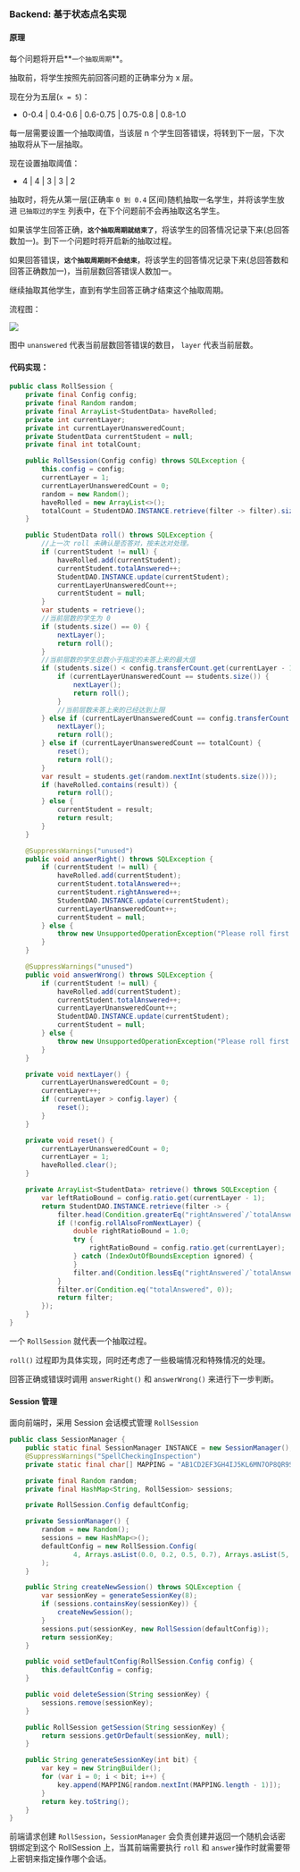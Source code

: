 ### Backend: 基于状态点名实现

#### 原理

每个问题将开启**`一个抽取周期`**。

抽取前，将学生按照先前回答问题的正确率分为 x 层。

现在分为五层(`x = 5`)：

- 0-0.4 | 0.4-0.6 | 0.6-0.75 | 0.75-0.8 | 0.8-1.0

每一层需要设置一个抽取阈值，当该层 n 个学生回答错误，将转到下一层，下次抽取将从下一层抽取。

现在设置抽取阈值：

- 4 | 4 | 3 | 3 | 2

抽取时，将先从第一层(正确率 `0 到 0.4` 区间)随机抽取一名学生，并将该学生放进 `已抽取过的学生` 列表中，在下个问题前不会再抽取这名学生。

如果该学生回答正确，**`这个抽取周期就结束了`**，将该学生的回答情况记录下来(总回答数加一)。到下一个问题时将开启新的抽取过程。

如果回答错误，**`这个抽取周期则不会结束`**，将该学生的回答情况记录下来(总回答数和回答正确数加一)，当前层数回答错误人数加一。

继续抽取其他学生，直到有学生回答正确才结束这个抽取周期。

流程图：

[![](https://mermaid.ink/img/eyJjb2RlIjoiZ3JhcGggTFJcbiAgICBzdGFydChcIuW8gOWni-aKveWPluWRqOacnzxicj5sYXllciA9IDE8YnI-dW5hbnN3ZXJlZCA9IDBcIilcbiAgICByb2xsKFwi5LuO56ysIGxheWVyIOWxguaKveWPllwiKVxuICAgIHVuYW5zd2VyZWRFcXtcInVuYW5zd2VyZWQ8YnI-5piv5ZCm6LaF6L-H6ZiI5YC8XCJ9XG4gICAgb3ZlcnBhc3MoXCJsYXllciArKzxicj51bmFuc3dlcmVkID0gMFwiKVxuICAgIGlzUmlnaHR7XCLmmK_lkKbmraPnoa5cIn1cbiAgICByaWdodChcIue7k-adn-aKveWPluWRqOacn1wiKVxuICAgIHdyb25nKFwidW5hbnN3ZXJlZCArK1wiKVxuXG4gICAgc3RhcnQgLS0-IHVuYW5zd2VyZWRFcVxuICAgIHVuYW5zd2VyZWRFcSAtLT4gfOacqui2hei_h3xyb2xsXG4gICAgdW5hbnN3ZXJlZEVxIC0tPiB86LaF6L-HfG92ZXJwYXNzXG4gICAgb3ZlcnBhc3MgLS0-IHJvbGxcbiAgICByb2xsIC0tPiBpc1JpZ2h0XG4gICAgaXNSaWdodCAtLT4gfOato-ehrnxyaWdodFxuICAgIGlzUmlnaHQgLS0-IHzplJnor698d3JvbmdcbiAgICB3cm9uZyAtLT4gdW5hbnN3ZXJlZEVxIiwibWVybWFpZCI6eyJ0aGVtZSI6ImRlZmF1bHQifSwidXBkYXRlRWRpdG9yIjpmYWxzZSwiYXV0b1N5bmMiOnRydWUsInVwZGF0ZURpYWdyYW0iOmZhbHNlfQ)](https://mermaid-js.github.io/mermaid-live-editor/edit/##eyJjb2RlIjoiZ3JhcGggTFJcbiAgICBzdGFydChcIuW8gOWni-aKveWPluWRqOacnzxicj5sYXllciA9IDE8YnI-dW5hbnN3ZXJlZCA9IDBcIilcbiAgICByb2xsKFwi5LuO56ysIGxheWVyIOWxguaKveWPllwiKVxuICAgIHVuYW5zd2VyZWRFcXtcInVuYW5zd2VyZWQ8YnI-5piv5ZCm6LaF6L-H6ZiI5YC8XCJ9XG4gICAgb3ZlcnBhc3MoXCJsYXllciArKzxicj51bmFuc3dlcmVkID0gXCIpXG4gICAgaXNSaWdodHtcIuaYr-WQpuato-ehrlwifVxuICAgIHJpZ2h0KFwi57uT5p2f5oq95Y-W5ZGo5pyfXCIpXG4gICAgd3JvbmcoXCJ1bmFuc3dlcmVkICsrXCIpXG5cbiAgICBzdGFydCAtLT4gdW5hbnN3ZXJlZEVxXG4gICAgdW5hbnN3ZXJlZEVxIC0tPiB85pyq6LaF6L-HfHJvbGxcbiAgICB1bmFuc3dlcmVkRXEgLS0-IHzotoXov4d8b3ZlcnBhc3NcbiAgICBvdmVycGFzcyAtLT4gcm9sbFxuICAgIHJvbGwgLS0-IGlzUmlnaHRcbiAgICBpc1JpZ2h0IC0tPiB85q2j56GufHJpZ2h0XG4gICAgaXNSaWdodCAtLT4gfOmUmeivr3x3cm9uZ1xuICAgIHdyb25nIC0tPiB1bmFuc3dlcmVkRXEiLCJtZXJtYWlkIjoie1xuICBcInRoZW1lXCI6IFwiZGVmYXVsdFwiXG59IiwidXBkYXRlRWRpdG9yIjpmYWxzZSwiYXV0b1N5bmMiOnRydWUsInVwZGF0ZURpYWdyYW0iOmZhbHNlfQ)

图中 `unanswered` 代表当前层数回答错误的数目， `layer` 代表当前层数。

#### 代码实现：

```java
public class RollSession {
    private final Config config;
    private final Random random;
    private final ArrayList<StudentData> haveRolled;
    private int currentLayer;
    private int currentLayerUnansweredCount;
    private StudentData currentStudent = null;
    private final int totalCount;

    public RollSession(Config config) throws SQLException {
        this.config = config;
        currentLayer = 1;
        currentLayerUnansweredCount = 0;
        random = new Random();
        haveRolled = new ArrayList<>();
        totalCount = StudentDAO.INSTANCE.retrieve(filter -> filter).size();
    }

    public StudentData roll() throws SQLException {
        //上一次 roll 未确认是否答对，按未达对处理。
        if (currentStudent != null) {
            haveRolled.add(currentStudent);
            currentStudent.totalAnswered++;
            StudentDAO.INSTANCE.update(currentStudent);
            currentLayerUnansweredCount++;
            currentStudent = null;
        }
        var students = retrieve();
        //当前层数的学生为 0
        if (students.size() == 0) {
            nextLayer();
            return roll();
        }
        //当前层数的学生总数小于指定的未答上来的最大值
        if (students.size() < config.transferCount.get(currentLayer - 1)) {
            if (currentLayerUnansweredCount == students.size()) {
                nextLayer();
                return roll();
            }
            //当前层数未答上来的已经达到上限
        } else if (currentLayerUnansweredCount == config.transferCount.get(currentLayer - 1)) {
            nextLayer();
            return roll();
        } else if (currentLayerUnansweredCount == totalCount) {
            reset();
            return roll();
        }
        var result = students.get(random.nextInt(students.size()));
        if (haveRolled.contains(result)) {
            return roll();
        } else {
            currentStudent = result;
            return result;
        }
    }

    @SuppressWarnings("unused")
    public void answerRight() throws SQLException {
        if (currentStudent != null) {
            haveRolled.add(currentStudent);
            currentStudent.totalAnswered++;
            currentStudent.rightAnswered++;
            StudentDAO.INSTANCE.update(currentStudent);
            currentLayerUnansweredCount++;
            currentStudent = null;
        } else {
            throw new UnsupportedOperationException("Please roll first!");
        }
    }

    @SuppressWarnings("unused")
    public void answerWrong() throws SQLException {
        if (currentStudent != null) {
            haveRolled.add(currentStudent);
            currentStudent.totalAnswered++;
            currentLayerUnansweredCount++;
            StudentDAO.INSTANCE.update(currentStudent);
            currentStudent = null;
        } else {
            throw new UnsupportedOperationException("Please roll first!");
        }
    }

    private void nextLayer() {
        currentLayerUnansweredCount = 0;
        currentLayer++;
        if (currentLayer > config.layer) {
            reset();
        }
    }

    private void reset() {
        currentLayerUnansweredCount = 0;
        currentLayer = 1;
        haveRolled.clear();
    }

    private ArrayList<StudentData> retrieve() throws SQLException {
        var leftRatioBound = config.ratio.get(currentLayer - 1);
        return StudentDAO.INSTANCE.retrieve(filter -> {
            filter.head(Condition.greaterEq("rightAnswered`/`totalAnswered", leftRatioBound));
            if (!config.rollAlsoFromNextLayer) {
                double rightRatioBound = 1.0;
                try {
                    rightRatioBound = config.ratio.get(currentLayer);
                } catch (IndexOutOfBoundsException ignored) {
                }
                filter.and(Condition.lessEq("rightAnswered`/`totalAnswered", rightRatioBound));
            }
            filter.or(Condition.eq("totalAnswered", 0));
            return filter;
        });
    }
}
```

一个 `RollSession` 就代表一个抽取过程。

`roll()` 过程即为具体实现，同时还考虑了一些极端情况和特殊情况的处理。

回答正确或错误时调用 `answerRight()` 和 `answerWrong()` 来进行下一步判断。

#### Session 管理

面向前端时，采用 Session 会话模式管理 `RollSession`

```java
public class SessionManager {
    public static final SessionManager INSTANCE = new SessionManager();
    @SuppressWarnings("SpellCheckingInspection")
    private static final char[] MAPPING = "AB1CD2EF3GH4IJ5KL6MN7OP8QR9ST0UVWXYZ".toCharArray();

    private final Random random;
    private final HashMap<String, RollSession> sessions;

    private RollSession.Config defaultConfig;

    private SessionManager() {
        random = new Random();
        sessions = new HashMap<>();
        defaultConfig = new RollSession.Config(
                4, Arrays.asList(0.0, 0.2, 0.5, 0.7), Arrays.asList(5, 4, 3, 3), false
        );
    }

    public String createNewSession() throws SQLException {
        var sessionKey = generateSessionKey(8);
        if (sessions.containsKey(sessionKey)) {
            createNewSession();
        }
        sessions.put(sessionKey, new RollSession(defaultConfig));
        return sessionKey;
    }

    public void setDefaultConfig(RollSession.Config config) {
        this.defaultConfig = config;
    }

    public void deleteSession(String sessionKey) {
        sessions.remove(sessionKey);
    }

    public RollSession getSession(String sessionKey) {
        return sessions.getOrDefault(sessionKey, null);
    }

    public String generateSessionKey(int bit) {
        var key = new StringBuilder();
        for (var i = 0; i < bit; i++) {
            key.append(MAPPING[random.nextInt(MAPPING.length - 1)]);
        }
        return key.toString();
    }
}
```

前端请求创建 `RollSession`，`SessionManager` 会负责创建并返回一个随机会话密钥绑定到这个 RollSession 上，当其前端需要执行 `roll` 和 `answer`操作时就需要带上密钥来指定操作哪个会话。

